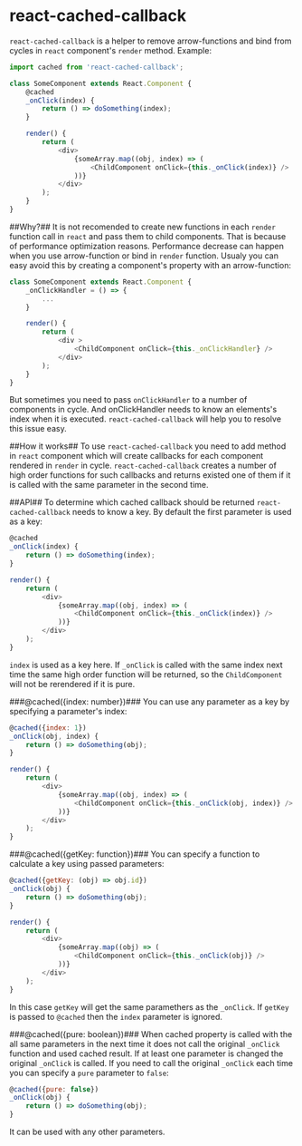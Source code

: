 # react-cached-callback #
`react-cached-callback` is a helper to remove arrow-functions and bind from cycles in `react` component's `render` method.
Example:
```javascript
import cached from 'react-cached-callback';

class SomeComponent extends React.Component {
	@cached
	_onClick(index) {
		return () => doSomething(index);
	}

	render() {
		return (
			<div>
				{someArray.map((obj, index) => (
					<ChildComponent onClick={this._onClick(index)} />
				))}
			</div>
		);
	}
}
```

##Why?##
It is not recomended to create new functions in each `render` function call in `react` and pass them to child components. That is because of performance optimization reasons. Performance decrease can happen when you use arrow-function or bind in `render` function. Usualy you can easy avoid this by creating a component's property with an arrow-function:
```javascript
class SomeComponent extends React.Component {
	_onClickHandler = () => {
		...
	}

	render() {
		return (
			<div >
				<ChildComponent onClick={this._onClickHandler} />
			</div>
		);
	}
}
```
But sometimes you need to pass `onClickHandler` to a number of components in cycle. And onClickHandler needs to know an elements's index when it is executed.
`react-cached-callback` will help you to resolve this issue easy.

##How it works##
To use `react-cached-callback` you need to add method in `react` component which will create callbacks for each component rendered in `render` in cycle. `react-cached-callback` creates a number of high order functions for such callbacks and returns existed one of them if it is called with the same parameter in the second time.

##API##
To determine which cached callback should be returned `react-cached-callback` needs to know a key.
By default the first parameter is used as a key:
```javascript
@cached
_onClick(index) {
	return () => doSomething(index);
}

render() {
	return (
		<div>
			{someArray.map((obj, index) => (
				<ChildComponent onClick={this._onClick(index)} />
			))}
		</div>
	);
}
```
`index` is used as a key here. If `_onClick` is called with the same index next time the same high order function will be returned, so the `ChildComponent` will not be rerendered if it is pure.

###@cached({index: number})###
You can use any parameter as a key by specifying a parameter's index:
```javascript
@cached({index: 1})
_onClick(obj, index) {
	return () => doSomething(obj);
}

render() {
	return (
		<div>
			{someArray.map((obj, index) => (
				<ChildComponent onClick={this._onClick(obj, index)} />
			))}
		</div>
	);
}
```

###@cached({getKey: function})###
You can specify a function to calculate a key using passed parameters:
```javascript
@cached({getKey: (obj) => obj.id})
_onClick(obj) {
	return () => doSomething(obj);
}

render() {
	return (
		<div>
			{someArray.map((obj) => (
				<ChildComponent onClick={this._onClick(obj)} />
			))}
		</div>
	);
}
```
In this case `getKey` will get the same paramethers as the `_onClick`.
If `getKey` is passed to `@cached` then the `index` parameter is ignored.

###@cached({pure: boolean})###
When cached property is called with the all same parameters in the next time it does not call the original `_onClick` function and used cached result. If at least one parameter is changed the original `_onClick` is called.
If you need to call the original `_onClick` each time you can specify a `pure` parameter to `false`:
```javascript
@cached({pure: false})
_onClick(obj) {
	return () => doSomething(obj);
}
```
It can be used with any other parameters.